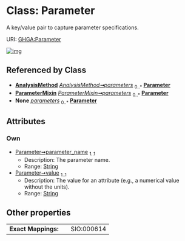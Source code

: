 
# Class: Parameter


A key/value pair to capture parameter specifications.

URI: [GHGA:Parameter](https://w3id.org/GHGA/Parameter)


[![img](https://yuml.me/diagram/nofunky;dir:TB/class/[ParameterMixin],[AnalysisMethod]++-%20parameters(i)%200..*>[Parameter&#124;parameter_name:string;value:string],[ParameterMixin]++-%20parameters%200..*>[Parameter],[ParameterMixin]++-%20parameters(i)%200..*>[Parameter],[AnalysisMethod]++-%20parameters%200..*>[Parameter],[AnalysisMethod])](https://yuml.me/diagram/nofunky;dir:TB/class/[ParameterMixin],[AnalysisMethod]++-%20parameters(i)%200..*>[Parameter&#124;parameter_name:string;value:string],[ParameterMixin]++-%20parameters%200..*>[Parameter],[ParameterMixin]++-%20parameters(i)%200..*>[Parameter],[AnalysisMethod]++-%20parameters%200..*>[Parameter],[AnalysisMethod])

## Referenced by Class

 *  **[AnalysisMethod](AnalysisMethod.md)** *[AnalysisMethod➞parameters](AnalysisMethod_parameters.md)*  <sub>0..\*</sub>  **[Parameter](Parameter.md)**
 *  **[ParameterMixin](ParameterMixin.md)** *[ParameterMixin➞parameters](ParameterMixin_parameters.md)*  <sub>0..\*</sub>  **[Parameter](Parameter.md)**
 *  **None** *[parameters](parameters.md)*  <sub>0..\*</sub>  **[Parameter](Parameter.md)**

## Attributes


### Own

 * [Parameter➞parameter_name](Parameter_parameter_name.md)  <sub>1..1</sub>
     * Description: The parameter name.
     * Range: [String](types/String.md)
 * [Parameter➞value](Parameter_value.md)  <sub>1..1</sub>
     * Description: The value for an attribute (e.g., a numerical value without the units).
     * Range: [String](types/String.md)

## Other properties

|  |  |  |
| --- | --- | --- |
| **Exact Mappings:** | | SIO:000614 |

